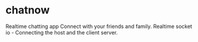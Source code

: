 # chatnow
Realtime chatting app
Connect with your friends and family. Realtime socket io - Connecting the host and the client server.
